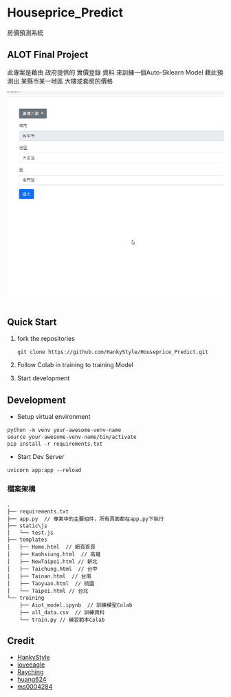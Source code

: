 # Houseprice_Predict
房價預測系統

ALOT Final Project
---
此專案是藉由 政府提供的 實價登錄 資料 來訓練一個Auto-Sklearn Model 藉此預測出 某縣市某一地區 大樓或套房的價格

![image](https://github.com/HankyStyle/Houseprice_Predict/blob/master/demo.gif)


## Quick Start

1. fork the repositories

   ```shell
   git clone https://github.com/HankyStyle/Houseprice_Predict.git
   ```


2. Follow Colab in training to training Model


3. Start development
   


## Development

- Setup virtual environment

```shell
python -m venv your-awesome-venv-name
source your-awesome-venv-name/bin/activate
pip install -r requirements.txt
```

- Start Dev Server

```shell
uvicorn app:app --reload
```

### 檔案架構
```
.
├── requirements.txt 
├── app.py  // 專案中的主要組件，所有頁面都在app.py下執行
├── static\js
│   └── test.js
├── templates
│   ├── Home.html  // 網頁首頁
│   ├── Kaohsiung.html  // 高雄
│   ├── NewTaipei.html // 新北
│   ├── Taichung.html  // 台中
│   ├── Tainan.html  // 台南
│   ├── Taoyuan.html  // 桃園
│   └── Taipei.html // 台北
└── training  
    ├── Aiot_model.ipynb  // 訓練模型Colab
    ├── all_data.csv  // 訓練資料
    └── train.py // 練習範本Colab
```



## Credit

- [HankyStyle](https://github.com/HankyStyle)
- [ioveeagle](https://github.com/ioveeagle)
- [Rayching](https://github.com/Rayching)
- [huang624](https://github.com/huang624)
- [ms0004284](https://github.com/fcu-d0589769)
